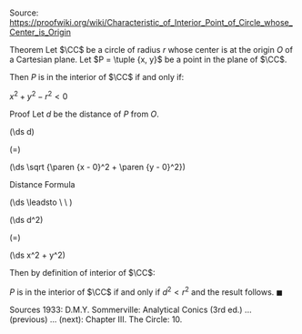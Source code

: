 # 

Source: https://proofwiki.org/wiki/Characteristic_of_Interior_Point_of_Circle_whose_Center_is_Origin

Theorem
Let $\CC$ be a circle of radius $r$ whose center is at the origin $O$ of a Cartesian plane.
Let $P = \tuple {x, y}$ be a point in the plane of $\CC$.

Then $P$ is in the interior of $\CC$ if and only if:

$x^2 + y^2 - r^2 < 0$


Proof
Let $d$ be the distance of $P$ from $O$.














\(\ds d\)

\(=\)







\(\ds \sqrt {\paren {x - 0}^2 + \paren {y - 0}^2}\)





Distance Formula








\(\ds \leadsto \ \ \)





\(\ds d^2\)

\(=\)







\(\ds x^2 + y^2\)










Then by definition of interior of $\CC$:

$P$ is in the interior of $\CC$ if and only if $d^2 < r^2$
and the result follows.
$\blacksquare$


Sources
1933: D.M.Y. Sommerville: Analytical Conics (3rd ed.) ... (previous) ... (next): Chapter $\text {III}$. The Circle: $10$.





